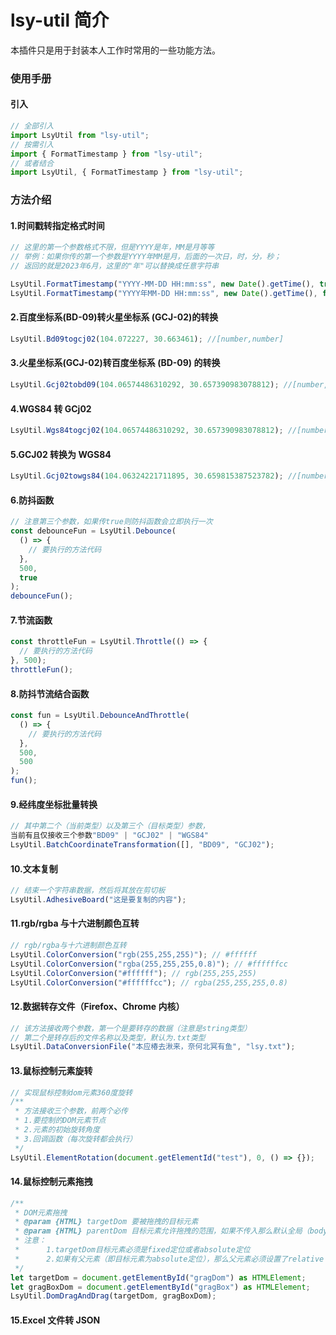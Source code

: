 # lsy-util 简介

本插件只是用于封装本人工作时常用的一些功能方法。

### 使用手册

#### 引入

```js
// 全部引入
import LsyUtil from "lsy-util";
// 按需引入
import { FormatTimestamp } from "lsy-util";
// 或者结合
import LsyUtil, { FormatTimestamp } from "lsy-util";
```

### 方法介绍

#### 1.时间戳转指定格式时间

```js
// 这里的第一个参数格式不限，但是YYYY是年，MM是月等等
// 举例：如果你传的第一个参数是YYYY年MM是月，后面的一次日，时，分，秒；
// 返回的就是2023年6月，这里的"年"可以替换成任意字符串

LsyUtil.FormatTimestamp("YYYY-MM-DD HH:mm:ss", new Date().getTime(), true); // 2023-06-14 32:32:32
LsyUtil.FormatTimestamp("YYYY年MM-DD HH:mm:ss", new Date().getTime(), false); // 2023年6-14 32:32:32
```

#### 2.百度坐标系(BD-09)转火星坐标系 (GCJ-02)的转换

```js
LsyUtil.Bd09togcj02(104.072227, 30.663461); //[number,number]
```

#### 3.火星坐标系(GCJ-02)转百度坐标系 (BD-09) 的转换

```js
LsyUtil.Gcj02tobd09(104.06574486310292, 30.657390983078812); //[number,number]
```

#### 4.WGS84 转 GCj02

```js
LsyUtil.Wgs84togcj02(104.06574486310292, 30.657390983078812); //[number,number]
```

#### 5.GCJ02 转换为 WGS84

```js
LsyUtil.Gcj02towgs84(104.06324221711895, 30.659815387523782); //[number,number]
```

#### 6.防抖函数

```js
// 注意第三个参数，如果传true则防抖函数会立即执行一次
const debounceFun = LsyUtil.Debounce(
  () => {
    // 要执行的方法代码
  },
  500,
  true
);
debounceFun();
```

#### 7.节流函数

```js
const throttleFun = LsyUtil.Throttle(() => {
  // 要执行的方法代码
}, 500);
throttleFun();
```

#### 8.防抖节流结合函数

```js
const fun = LsyUtil.DebounceAndThrottle(
  () => {
    // 要执行的方法代码
  },
  500,
  500
);
fun();
```

#### 9.经纬度坐标批量转换

```js
// 其中第二个（当前类型）以及第三个（目标类型）参数，
当前有且仅接收三个参数"BD09" | "GCJ02" | "WGS84"
LsyUtil.BatchCoordinateTransformation([], "BD09", "GCJ02");
```

#### 10.文本复制

```js
// 结束一个字符串数据，然后将其放在剪切板
LsyUtil.AdhesiveBoard("这是要复制的内容");
```

#### 11.rgb/rgba 与十六进制颜色互转

```js
// rgb/rgba与十六进制颜色互转
LsyUtil.ColorConversion("rgb(255,255,255)"); // #ffffff
LsyUtil.ColorConversion("rgba(255,255,255,0.8)"); // #ffffffcc
LsyUtil.ColorConversion("#ffffff"); // rgb(255,255,255)
LsyUtil.ColorConversion("#ffffffcc"); // rgba(255,255,255,0.8)
```

#### 12.数据转存文件（Firefox、Chrome 内核）

```js
// 该方法接收两个参数，第一个是要转存的数据（注意是string类型）
// 第二个是转存后的文件名称以及类型，默认为.txt类型
LsyUtil.DataConversionFile("本应椿去湫来，奈何北冥有鱼", "lsy.txt");
```

#### 13.鼠标控制元素旋转

```js
// 实现鼠标控制dom元素360度旋转
/**
 * 方法接收三个参数，前两个必传
 * 1.要控制的DOM元素节点
 * 2.元素的初始旋转角度
 * 3.回调函数（每次旋转都会执行）
 */
LsyUtil.ElementRotation(document.getElementId("test"), 0, () => {});
```

#### 14.鼠标控制元素拖拽

```js
/**
 * DOM元素拖拽
 * @param {HTML} targetDom 要被拖拽的目标元素
 * @param {HTML} parentDom 目标元素允许拖拽的范围，如果不传入那么默认全局（body）
 * 注意：
 *      1.targetDom目标元素必须是fixed定位或者absolute定位
 *      2.如果有父元素（即目标元素为absolute定位），那么父元素必须设置了relative
 */
let targetDom = document.getElementById("gragDom") as HTMLElement;
let gragBoxDom = document.getElementById("gragBox") as HTMLElement;
LsyUtil.DomDragAndDrag(targetDom, gragBoxDom);
```

#### 15.Excel 文件转 JSON

